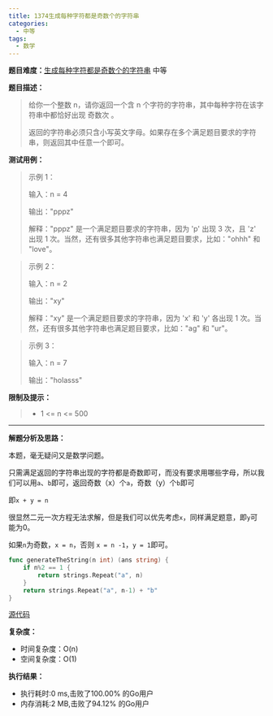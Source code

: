 ```yaml
---
title: 1374生成每种字符都是奇数个的字符串
categories:
  - 中等
tags:
  - 数学
---
```


**题目难度：**[生成每种字符都是奇数个的字符串](https://leetcode.cn/problems/generate-a-string-with-characters-that-have-odd-counts) 中等

**题目描述：**

> 给你一个整数 n，请你返回一个含 n 个字符的字符串，其中每种字符在该字符串中都恰好出现 奇数次 。
>
> 返回的字符串必须只含小写英文字母。如果存在多个满足题目要求的字符串，则返回其中任意一个即可。

**测试用例：**

> 示例 1：
> 
> 输入：n = 4
> 
> 输出："pppz"
> 
> 解释："pppz" 是一个满足题目要求的字符串，因为 'p' 出现 3 次，且 'z' 出现 1 次。当然，还有很多其他字符串也满足题目要求，比如："ohhh" 和 "love"。
 
> 示例 2：
>
> 输入：n = 2
> 
> 输出："xy"
> 
> 解释："xy" 是一个满足题目要求的字符串，因为 'x' 和 'y' 各出现 1 次。当然，还有很多其他字符串也满足题目要求，比如："ag" 和 "ur"。


> 示例 3：
> 
> 输入：n = 7
> 
> 输出："holasss"

**限制及提示：**
> - 1 <= n <= 500

---
**解题分析及思路：**

本题，毫无疑问又是数学问题。

只需满足返回的字符串出现的字符都是奇数即可，而没有要求用哪些字母，所以我们可以用`a`、`b`即可，返回奇数（x）个`a`，奇数（y）个`b`即可

即`x + y = n`


很显然二元一次方程无法求解，但是我们可以优先考虑`x`，同样满足题意，即`y`可能为0。

如果`n`为奇数，`x = n`，否则 `x = n -1`，`y = 1`即可。

```go
func generateTheString(n int) (ans string) {
	if n%2 == 1 {
		return strings.Repeat("a", n)
	}
	return strings.Repeat("a", n-1) + "b"
}
```

[源代码](https://github.com/lomtom/algorithm-go/blob/main/leetcode/1374生成美中字符都是奇数个的字符串_test.go)

**复杂度：**
- 时间复杂度：O(n)
- 空间复杂度：O(1)

**执行结果：**

- 执行耗时:0 ms,击败了100.00% 的Go用户
- 内存消耗:2 MB,击败了94.12% 的Go用户
